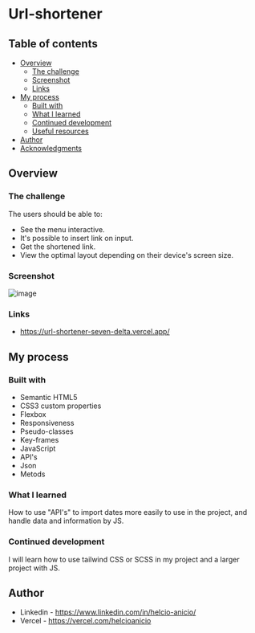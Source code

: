 # Url-shortener

## Table of contents

- [Overview](#overview)
  - [The challenge](#the-challenge)
  - [Screenshot](#screenshot)
  - [Links](#links)
- [My process](#my-process)
  - [Built with](#built-with)
  - [What I learned](#what-i-learned)
  - [Continued development](#continued-development)
  - [Useful resources](#useful-resources)
- [Author](#author)
- [Acknowledgments](#acknowledgments)


## Overview


### The challenge

The users should be able to:
- See the menu interactive.
- It's possible to insert link on input.
- Get the shortened link.
- View the optimal layout depending on their device's screen size.

### Screenshot
![image](https://user-images.githubusercontent.com/117602073/222857922-2e8b5765-1d3b-4dd9-91b9-53bebf6c55e0.png)


### Links
- https://url-shortener-seven-delta.vercel.app/

## My process

### Built with

- Semantic HTML5
- CSS3 custom properties
- Flexbox
- Responsiveness
- Pseudo-classes
- Key-frames
- JavaScript
- API's
- Json
- Metods

### What I learned

How to use "API's" to import dates more easily to use in the project, and handle data and information by JS.

<!--
```CSS
.div_illustration {
    width: 45%;
    height: 45%;
    top: 3%;
    left: 27%;
    position: absolute;
    background-image: url(./assets/illustration-woman-online-mobile.svg);
    background-size: contain;
    background-position: 0 0;
    background-repeat: no-repeat;
}
```

```JS
const divs = document.querySelectorAll('.div_informations');
divs.forEach((div) => {
        div.addEventListener('click',() => {
            if (div.classList.contains('show','arrow_rotate')) {
                div.classList.remove('show','arrow_rotate')
            
            } else { 
                divs.forEach(div => div.classList.remove('show','arrow_rotate'))
                 div.classList.add('show','arrow_rotate')
            }
    });
});

```
-->

### Continued development

I will learn how to use tailwind CSS or SCSS in my project and a larger project with JS.

<!--
### Useful resources

This resource helped me a lot to understand how to do to implemented JS.
https://www.w3schools.com/
https://developer.mozilla.org/en-US/
https://stackoverflow.com/
-->

## Author

- Linkedin - https://www.linkedin.com/in/helcio-anicio/ 
- Vercel - https://vercel.com/helcioanicio

<!--
## Acknowledgments
 -->
